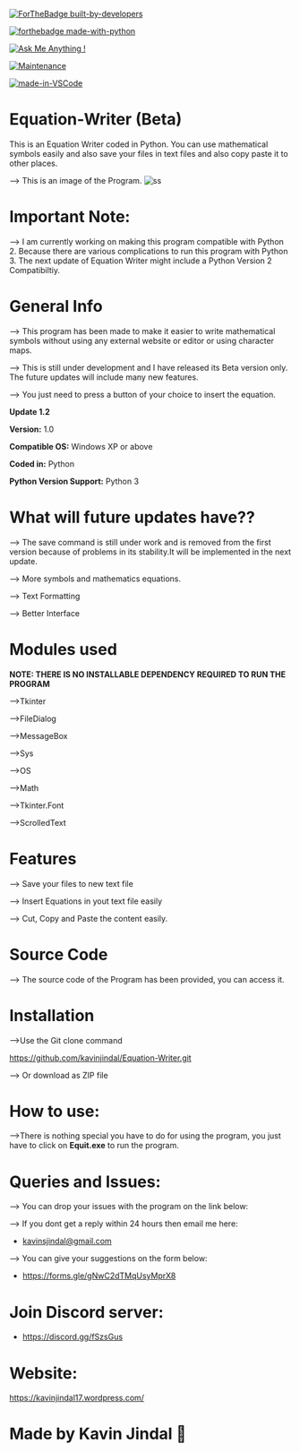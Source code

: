 
[![ForTheBadge built-by-developers](http://ForTheBadge.com/images/badges/built-by-developers.svg)](https://GitHub.com/Naereen/)


[![forthebadge made-with-python](http://ForTheBadge.com/images/badges/made-with-python.svg)](https://www.python.org/)

[![Ask Me Anything !](https://img.shields.io/badge/Ask%20me-anything-1abc9c.svg)](https://GitHub.com/Naereen/ama)

[![Maintenance](https://img.shields.io/badge/Maintained%3F-yes-green.svg)](https://GitHub.com/Naereen/StrapDown.js/graphs/commit-activity)

[![made-in-VSCode](https://img.shields.io/badge/Made%20for-VSCode-1f425f.svg)](https://code.visualstudio.com/)

# Equation-Writer (Beta)
This is an Equation Writer coded in Python. You can use mathematical symbols easily and also save your files in text files and also copy paste it to other places.

--> This is an image of the Program. 
![ss](https://user-images.githubusercontent.com/68228966/96552414-59dc3280-12d1-11eb-9787-d31658f83aed.PNG)

# Important Note:

--> I am currently working on making this program compatible with Python 2. Because there are various complications to run this program with Python 3. The next update of Equation Writer might include a Python Version 2 Compatibiltiy. 

# General Info
--> This program has been made to make it easier to write mathematical symbols without using any external website or editor or using character maps.

--> This is still under development and I have released its Beta version only. The future updates will include many new features.

--> You just need to press a button of your choice to insert the equation.

**Update 1.2**



**Version:** 1.0

**Compatible OS:** Windows XP or above

**Coded in:** Python

**Python Version Support:** Python 3

# What will future updates have??

--> The save command is still under work and is removed from the first version because of problems in its stability.It will be implemented in the next update.

--> More symbols and mathematics equations. 

--> Text Formatting 

--> Better Interface


# Modules used
**NOTE: THERE IS NO INSTALLABLE DEPENDENCY REQUIRED TO RUN THE PROGRAM**

-->Tkinter

-->FileDialog

-->MessageBox

-->Sys

-->OS

-->Math

-->Tkinter.Font

-->ScrolledText

# Features
--> Save your files to new text file

--> Insert Equations in yout text file easily

--> Cut, Copy and Paste the content easily.

# Source Code

--> The source code of the Program has been provided, you can access it.

# Installation
-->Use the Git clone command 

https://github.com/kavinjindal/Equation-Writer.git

--> Or download as ZIP file

# How to use:
-->There is nothing special you have to do for using the program, you just have to click on **Equit.exe** to run the program.

# Queries and Issues:
--> You can drop your issues with the program on the link below:

--> If you dont get a reply within 24 hours then email me here:

* kavinsjindal@gmail.com

--> You can give your suggestions on the form below:

* https://forms.gle/gNwC2dTMqUsyMprX8

# Join Discord server:

* https://discord.gg/fSzsGus

# Website: 

https://kavinjindal17.wordpress.com/

# Made by Kavin Jindal :metal:
